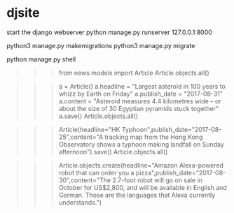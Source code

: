 # djsite


start the django webserver
python manage.py runserver 127.0.0.1:8000

python3 manage.py makemigrations
python3 manage.py migrate






python manage.py shell

>>> from news.models import Article
>>> Article.objects.all()

>>> a = Article()
>>> a.headline = "Largest asteroid in 100 years to whizz by Earth on Friday"
>>> a.publish_date = "2017-08-31"
>>> a.content = "Asteroid measures 4.4 kilometres wide – or about the size of 30 Egyptian pyramids stuck together"
>>> a.save()
>>> Article.objects.all()

>>> Article(headline="HK Typhoon",publish_date="2017-08-25",content="A tracking map from the Hong Kong Observatory shows a typhoon making landfall on Sunday afternoon").save()
>>> Article.objects.all()

>>> Article.objects.create(headline="Amazon Alexa-powered robot that can order you a pizza",publish_date="2017-08-30",content="The 2.7-foot robot will go on sale in October for US$2,800, and will be available in English and German. Those are the languages that Alexa currently understands.")